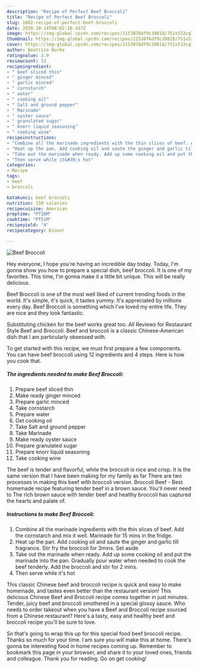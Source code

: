 ```yaml
---
description: "Recipe of Perfect Beef Broccoli"
title: "Recipe of Perfect Beef Broccoli"
slug: 1602-recipe-of-perfect-beef-broccoli
date: 2020-10-14T08:02:16.437Z
image: https://img-global.cpcdn.com/recipes/2153076df9c30818/751x532cq70/beef-broccoli-recipe-main-photo.jpg
thumbnail: https://img-global.cpcdn.com/recipes/2153076df9c30818/751x532cq70/beef-broccoli-recipe-main-photo.jpg
cover: https://img-global.cpcdn.com/recipes/2153076df9c30818/751x532cq70/beef-broccoli-recipe-main-photo.jpg
author: Beatrice Burke
ratingvalue: 3.9
reviewcount: 13
recipeingredient:
- " beef sliced thin"
- " ginger minced"
- " garlic minced"
- " cornstarch"
- " water"
- " cooking oil"
- " Salt and ground pepper"
- " Marinade"
- " oyster sauce"
- " granulated sugar"
- " knorr liquid seasoning"
- " cooking wine"
recipeinstructions:
- "Combine all the marinade ingredients with the thin slices of beef. Add the cornstarch and mix it well. Marinade for 15 mins in the fridge."
- "Heat up the pan. Add cooking oil and saute the ginger and garlic till fragrance. Stir fry the broccoli for 3mins. Set aside"
- "Take out the marinade when ready. Add up some cooking oil and put the marinade into the pan. Gradually pour water when needed to cook the beef tenderly. Add the broccoli and stir for 2 mins."
- "Then serve while it&#39;s hot"
categories:
- Recipe
tags:
- beef
- broccoli

katakunci: beef broccoli 
nutrition: 159 calories
recipecuisine: American
preptime: "PT26M"
cooktime: "PT51M"
recipeyield: "4"
recipecategory: Dinner

---
```



![Beef Broccoli](https://img-global.cpcdn.com/recipes/2153076df9c30818/751x532cq70/beef-broccoli-recipe-main-photo.jpg)

Hey everyone, I hope you're having an incredible day today. Today, I'm gonna show you how to prepare a special dish, beef broccoli. It is one of my favorites. This time, I'm gonna make it a little bit unique. This will be really delicious.

Beef Broccoli is one of the most well liked of current trending foods in the world. It's simple, it's quick, it tastes yummy. It's appreciated by millions every day. Beef Broccoli is something which I've loved my entire life. They are nice and they look fantastic.

Substituting chicken for the beef works great too. All Reviews for Restaurant Style Beef and Broccoli. Beef and broccoli is a classic Chinese-American dish that I am particularly obsessed with.


To get started with this recipe, we must first prepare a few components. You can have beef broccoli using 12 ingredients and 4 steps. Here is how you cook that.

<!--inarticleads1-->

##### The ingredients needed to make Beef Broccoli:

1. Prepare  beef sliced thin
1. Make ready  ginger minced
1. Prepare  garlic minced
1. Take  cornstarch
1. Prepare  water
1. Get  cooking oil
1. Take  Salt and ground pepper
1. Take  Marinade
1. Make ready  oyster sauce
1. Prepare  granulated sugar
1. Prepare  knorr liquid seasoning
1. Take  cooking wine


The beef is tender and flavorful, while the broccoli is nice and crisp. It is the same version that I have been making for my family as far There are two processes in making this beef with broccoli version. Broccoli Beef - Best homemade recipe featuring tender beef in a brown sauce. You&#39;ll never need to The rich brown sauce with tender beef and healthy broccoli has captured the hearts and palate of. 

<!--inarticleads2-->

##### Instructions to make Beef Broccoli:

1. Combine all the marinade ingredients with the thin slices of beef. Add the cornstarch and mix it well. Marinade for 15 mins in the fridge.
1. Heat up the pan. Add cooking oil and saute the ginger and garlic till fragrance. Stir fry the broccoli for 3mins. Set aside
1. Take out the marinade when ready. Add up some cooking oil and put the marinade into the pan. Gradually pour water when needed to cook the beef tenderly. Add the broccoli and stir for 2 mins.
1. Then serve while it&#39;s hot


This classic Chinese beef and broccoli recipe is quick and easy to make homemade, and tastes even better than the restaurant version! This delicious Chinese Beef and Broccoli recipe comes together in just minutes. Tender, juicy beef and broccoli smothered in a special glossy sauce. Who needs to order takeout when you have a Beef and Broccoli recipe sourced from a Chinese restaurant? Here&#39;s a tasty, easy and healthy beef and broccoli recipe you&#39;ll be sure to love. 

So that's going to wrap this up for this special food beef broccoli recipe. Thanks so much for your time. I am sure you will make this at home. There's gonna be interesting food in home recipes coming up. Remember to bookmark this page in your browser, and share it to your loved ones, friends and colleague. Thank you for reading. Go on get cooking!
